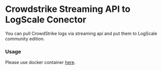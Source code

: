 # Crowdstrike Streaming API to LogScale Conector

You can pull CrowdStrike logs via streaming api and put them to LogScale community edition.

### Usage
Please use docker container [here](https://hub.docker.com/repository/registry-1.docker.io/prex55/cs-streaming-humio-connector/general).
